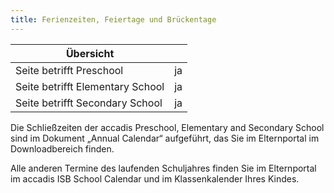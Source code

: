 ```yaml
---
title: Ferienzeiten, Feiertage und Brückentage
---
```

| Übersicht | |
| --- | --- |
| Seite betrifft Preschool | ja |
| Seite betrifft Elementary School | ja |
| Seite betrifft Secondary School | ja |

Die Schließzeiten der accadis Preschool, Elementary and Secondary School sind im Dokument „Annual Calendar“ aufgeführt, das Sie im Elternportal im Downloadbereich finden.

Alle anderen Termine des laufenden Schuljahres finden Sie im Elternportal im accadis ISB School Calendar und im Klassenkalender Ihres Kindes.